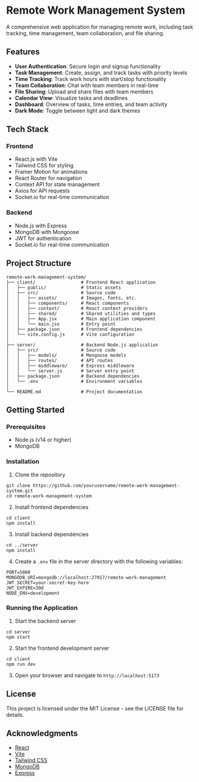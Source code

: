 # Remote Work Management System

A comprehensive web application for managing remote work, including task tracking, time management, team collaboration, and file sharing.

## Features

- **User Authentication**: Secure login and signup functionality
- **Task Management**: Create, assign, and track tasks with priority levels
- **Time Tracking**: Track work hours with start/stop functionality
- **Team Collaboration**: Chat with team members in real-time
- **File Sharing**: Upload and share files with team members
- **Calendar View**: Visualize tasks and deadlines
- **Dashboard**: Overview of tasks, time entries, and team activity
- **Dark Mode**: Toggle between light and dark themes

## Tech Stack

### Frontend
- React.js with Vite
- Tailwind CSS for styling
- Framer Motion for animations
- React Router for navigation
- Context API for state management
- Axios for API requests
- Socket.io for real-time communication

### Backend
- Node.js with Express
- MongoDB with Mongoose
- JWT for authentication
- Socket.io for real-time communication

## Project Structure

```
remote-work-management-system/
├── client/                 # Frontend React application
│   ├── public/             # Static assets
│   ├── src/                # Source code
│   │   ├── assets/         # Images, fonts, etc.
│   │   ├── components/     # React components
│   │   ├── context/        # React context providers
│   │   ├── shared/         # Shared utilities and types
│   │   ├── App.jsx         # Main application component
│   │   └── main.jsx        # Entry point
│   ├── package.json        # Frontend dependencies
│   └── vite.config.js      # Vite configuration
│
├── server/                 # Backend Node.js application
│   ├── src/                # Source code
│   │   ├── models/         # Mongoose models
│   │   ├── routes/         # API routes
│   │   ├── middleware/     # Express middleware
│   │   └── server.js       # Server entry point
│   ├── package.json        # Backend dependencies
│   └── .env                # Environment variables
│
└── README.md               # Project documentation
```

## Getting Started

### Prerequisites
- Node.js (v14 or higher)
- MongoDB

### Installation

1. Clone the repository
```
git clone https://github.com/yourusername/remote-work-management-system.git
cd remote-work-management-system
```

2. Install frontend dependencies
```
cd client
npm install
```

3. Install backend dependencies
```
cd ../server
npm install
```

4. Create a `.env` file in the server directory with the following variables:
```
PORT=5000
MONGODB_URI=mongodb://localhost:27017/remote-work-management
JWT_SECRET=your-secret-key-here
JWT_EXPIRE=30d
NODE_ENV=development
```

### Running the Application

1. Start the backend server
```
cd server
npm start
```

2. Start the frontend development server
```
cd client
npm run dev
```

3. Open your browser and navigate to `http://localhost:5173`

## License

This project is licensed under the MIT License - see the LICENSE file for details.

## Acknowledgments

- [React](https://reactjs.org/)
- [Vite](https://vitejs.dev/)
- [Tailwind CSS](https://tailwindcss.com/)
- [MongoDB](https://www.mongodb.com/)
- [Express](https://expressjs.com/) 